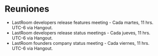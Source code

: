 Reuniones
===================

* LastRoom developers release features meeting - Cada martes, 11 hrs. UTC-6 via Hangout.
* LastRoom developers release status meetings - Cada jueves, 11 hrs. UTC-6 via Hangout.
* LastRoom founders company status meeting - Cada viernes, 11 hrs. UTC-6 via Hangout.
